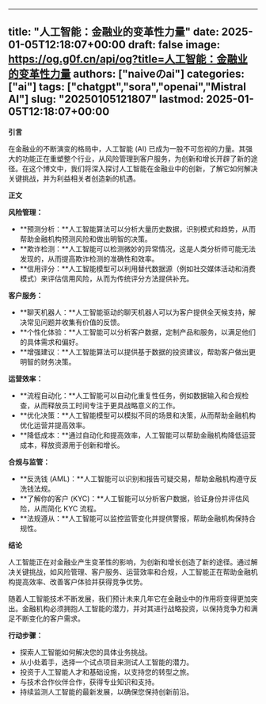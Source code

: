 
---
title: "人工智能：金融业的变革性力量"
date: 2025-01-05T12:18:07+00:00
draft: false
image: https://og.g0f.cn/api/og?title=人工智能：金融业的变革性力量
authors: ["naiveのai"]
categories: ["ai"]
tags: ["chatgpt","sora","openai","Mistral AI"]
slug: "20250105121807"
lastmod: 2025-01-05T12:18:07+00:00
---
**引言**

在金融业的不断演变的格局中，人工智能 (AI) 已成为一股不可忽视的力量。其强大的功能正在重塑整个行业，从风险管理到客户服务，为创新和增长开辟了新的途径。在这个博文中，我们将深入探讨人工智能在金融业中的创新，了解它如何解决关键挑战，并为利益相关者创造新的机遇。

**正文**

**风险管理：**

* **预测分析：**人工智能算法可以分析大量历史数据，识别模式和趋势，从而帮助金融机构预测风险和做出明智的决策。
* **欺诈检测：**人工智能可以检测微妙的异常情况，这是人类分析师可能无法发现的，从而提高欺诈检测的准确性和效率。
* **信用评分：**人工智能模型可以利用替代数据源（例如社交媒体活动和消费模式）来评估信用风险，从而为传统评分方法提供补充。

**客户服务：**

* **聊天机器人：**人工智能驱动的聊天机器人可以为客户提供全天候支持，解决常见问题并收集有价值的反馈。
* **个性化体验：**人工智能可以分析客户数据，定制产品和服务，以满足他们的具体需求和偏好。
* **增强建议：**人工智能算法可以提供基于数据的投资建议，帮助客户做出更明智的财务决策。

**运营效率：**

* **流程自动化：**人工智能可以自动化重复性任务，例如数据输入和合规检查，从而释放员工时间专注于更具战略意义的工作。
* **优化决策：**人工智能模型可以模拟不同的场景和决策，从而帮助金融机构优化运营并提高效率。
* **降低成本：**通过自动化和提高效率，人工智能可以帮助金融机构降低运营成本，释放资源用于创新和增长。

**合规与监管：**

* **反洗钱 (AML)：**人工智能可以识别和报告可疑交易，帮助金融机构遵守反洗钱法规。
* **了解你的客户 (KYC)：**人工智能可以分析客户数据，验证身份并评估风险，从而简化 KYC 流程。
* **法规遵从：**人工智能可以监控监管变化并提供警报，帮助金融机构保持合规性。

**结论**

人工智能正在对金融业产生变革性的影响，为创新和增长创造了新的途径。通过解决关键挑战，如风险管理、客户服务、运营效率和合规，人工智能正在帮助金融机构提高效率、改善客户体验并获得竞争优势。

随着人工智能技术不断发展，我们预计未来几年它在金融业中的作用将变得更加突出。金融机构必须拥抱人工智能的潜力，并对其进行战略投资，以保持竞争力和满足不断变化的客户需求。

**行动步骤：**

* 探索人工智能如何解决您的具体业务挑战。
* 从小处着手，选择一个试点项目来测试人工智能的潜力。
* 投资于人工智能人才和基础设施，以支持您的转型之旅。
* 与技术合作伙伴合作，获得专业知识和支持。
* 持续监测人工智能的最新发展，以确保您保持创新前沿。